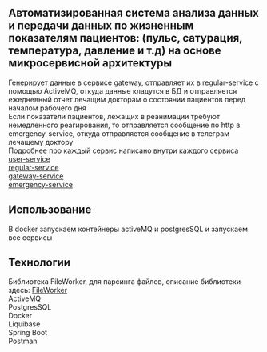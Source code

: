 ## Автоматизированная система анализа данных и передачи данных по жизненным показателям пациентов: (пульс, сатурация, температура, давление и т.д) на основе микросервисной архитектуры ##
Генерирует данные в сервисе gateway, отправляет их в regular-service с помощью ActiveMQ, откуда данные кладутся в БД и отправляется ежедневный отчет лечащим докторам о состоянии пациентов перед началом рабочего дня  
Если показатели пациентов, лежащих в реанимации требуют немедленного реагирования, то отправляется сообщение по http в emergency-service, откуда отправляется сообщение в телеграм лечащему доктору  
Подробнее про каждый сервис написано внутри каждого сервиса  
[user-service](https://github.com/knoxville1912/medicine)  
[regular-service](https://github.com/knoxville1912/Regular-service)  
[gateway-service](https://github.com/knoxville1912/gateway-service)  
[emergency-service](https://github.com/knoxville1912/emergency-service)  

## Использование ##
В docker запускаем контейнеры activeMQ и postgresSQL и запускаем все сервисы

## Технологии ##
Библиотека FileWorker, для парсинга файлов, описание библиотеки здесь: [FileWorker](https://github.com/knoxville1912/FileWorker)  
ActiveMQ  
PostgresSQL  
Docker  
Liquibase  
Spring Boot  
Postman
